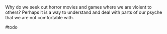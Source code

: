 Why do we seek out horror movies and games where we are violent to others? Perhaps it is a way to understand and deal with parts of our psyche that we are not comfortable with.

#todo
